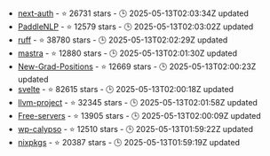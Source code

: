- [next-auth](https://github.com/nextauthjs/next-auth) - ⭐ 26731 stars - 🕒 2025-05-13T02:03:34Z updated
- [PaddleNLP](https://github.com/PaddlePaddle/PaddleNLP) - ⭐ 12579 stars - 🕒 2025-05-13T02:03:02Z updated
- [ruff](https://github.com/astral-sh/ruff) - ⭐ 38780 stars - 🕒 2025-05-13T02:02:29Z updated
- [mastra](https://github.com/mastra-ai/mastra) - ⭐ 12880 stars - 🕒 2025-05-13T02:01:30Z updated
- [New-Grad-Positions](https://github.com/SimplifyJobs/New-Grad-Positions) - ⭐ 12669 stars - 🕒 2025-05-13T02:00:23Z updated
- [svelte](https://github.com/sveltejs/svelte) - ⭐ 82615 stars - 🕒 2025-05-13T02:00:18Z updated
- [llvm-project](https://github.com/llvm/llvm-project) - ⭐ 32345 stars - 🕒 2025-05-13T02:01:58Z updated
- [Free-servers](https://github.com/Pawdroid/Free-servers) - ⭐ 13905 stars - 🕒 2025-05-13T02:00:09Z updated
- [wp-calypso](https://github.com/Automattic/wp-calypso) - ⭐ 12510 stars - 🕒 2025-05-13T01:59:22Z updated
- [nixpkgs](https://github.com/NixOS/nixpkgs) - ⭐ 20387 stars - 🕒 2025-05-13T01:59:19Z updated
